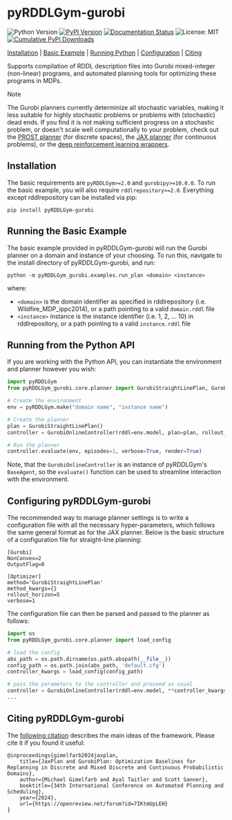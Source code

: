 # pyRDDLGym-gurobi

![Python Version](https://img.shields.io/badge/python-3.8%2B-blue)
[![PyPI Version](https://img.shields.io/pypi/v/pyRDDLGym-gurobi.svg)](https://pypi.org/project/pyRDDLGym-gurobi/)
[![Documentation Status](https://readthedocs.org/projects/pyrddlgym/badge/?version=latest)](https://pyrddlgym.readthedocs.io/en/latest/gurobi.html)
![License: MIT](https://img.shields.io/badge/License-MIT-blue.svg)
[![Cumulative PyPI Downloads](https://img.shields.io/pypi/dm/pyrddlgym-gurobi)](https://pypistats.org/packages/pyrddlgym-gurobi)

[Installation](#installation) | [Basic Example](#running-the-basic-example) | [Running Python](#running-from-the-python-api) | [Configuration](#configuring-pyrddlgym-gurobi) | [Citing](#citing-pyrddlgym-gurobi)

Supports compilation of RDDL description files into Gurobi mixed-integer (non-linear) programs, and automated planning tools for optimizing these programs in MDPs.

> [!NOTE]  
> The Gurobi planners currently determinize all stochastic variables, making it less suitable for highly stochastic problems or problems with (stochastic) dead ends.
> If you find it is not making sufficient progress on a stochastic problem, or doesn't scale well computationally to your problem, check out the [PROST planner](https://github.com/pyrddlgym-project/pyRDDLGym-prost) (for discrete spaces), the [JAX planner](https://github.com/pyrddlgym-project/pyRDDLGym-jax) (for continuous problems), or the [deep reinforcement learning wrappers](https://github.com/pyrddlgym-project/pyRDDLGym-rl).

## Installation

The basic requirements are ``pyRDDLGym>=2.0`` and ``gurobipy>=10.0.0``. 
To run the basic example, you will also require ``rddlrepository>=2.0``. Everything except rddlrepository can be installed via pip:

```shell
pip install pyRDDLGym-gurobi
```

## Running the Basic Example

The basic example provided in pyRDDLGym-gurobi will run the Gurobi planner on a domain and instance of your choosing.
To run this, navigate to the install directory of pyRDDLGym-gurobi, and run:

```shell
python -m pyRDDLGym_gurobi.examples.run_plan <domain> <instance>
```

where:
- ``<domain>`` is the domain identifier as specified in rddlrepository (i.e. Wildfire_MDP_ippc2014), or a path pointing to a valid ``domain.rddl`` file
- ``<instance>`` instance is the instance identifier (i.e. 1, 2, ... 10) in rddlrepository, or a path pointing to a valid ``instance.rddl`` file

## Running from the Python API

If you are working with the Python API, you can instantiate the environment and planner however you wish:

```python
import pyRDDLGym
from pyRDDLGym_gurobi.core.planner import GurobiStraightLinePlan, GurobiOnlineController

# Create the environment
env = pyRDDLGym.make("domain name", "instance name")

# Create the planner
plan = GurobiStraightLinePlan()
controller = GurobiOnlineController(rddl=env.model, plan=plan, rollout_horizon=5)

# Run the planner
controller.evaluate(env, episodes=1, verbose=True, render=True)
```

Note, that the ``GurobiOnlineController`` is an instance of pyRDDLGym's ``BaseAgent``, so the ``evaluate()`` function can be used to streamline interaction with the environment.

## Configuring pyRDDLGym-gurobi

The recommended way to manage planner settings is to write a configuration file with all the necessary hyper-parameters, which follows the same general format as for the JAX planner. Below is the basic structure of a configuration file for straight-line planning:

```shell
[Gurobi]
NonConvex=2
OutputFlag=0

[Optimizer]
method='GurobiStraightLinePlan'
method_kwargs={}
rollout_horizon=5
verbose=1
```

The configuration file can then be parsed and passed to the planner as follows:

```python
import os
from pyRDDLGym_gurobi.core.planner import load_config

# load the config
abs_path = os.path.dirname(os.path.abspath(__file__))
config_path = os.path.join(abs_path, 'default.cfg')
controller_kwargs = load_config(config_path)

# pass the parameters to the controller and proceed as usual
controller = GurobiOnlineController(rddl=env.model, **controller_kwargs)
...
```

## Citing pyRDDLGym-gurobi

The [following citation](https://ojs.aaai.org/index.php/ICAPS/article/view/31480) describes the main ideas of the framework. Please cite it if you found it useful:

```
@inproceedings{gimelfarb2024jaxplan,
    title={JaxPlan and GurobiPlan: Optimization Baselines for Replanning in Discrete and Mixed Discrete and Continuous Probabilistic Domains},
    author={Michael Gimelfarb and Ayal Taitler and Scott Sanner},
    booktitle={34th International Conference on Automated Planning and Scheduling},
    year={2024},
    url={https://openreview.net/forum?id=7IKtmUpLEH}
}
